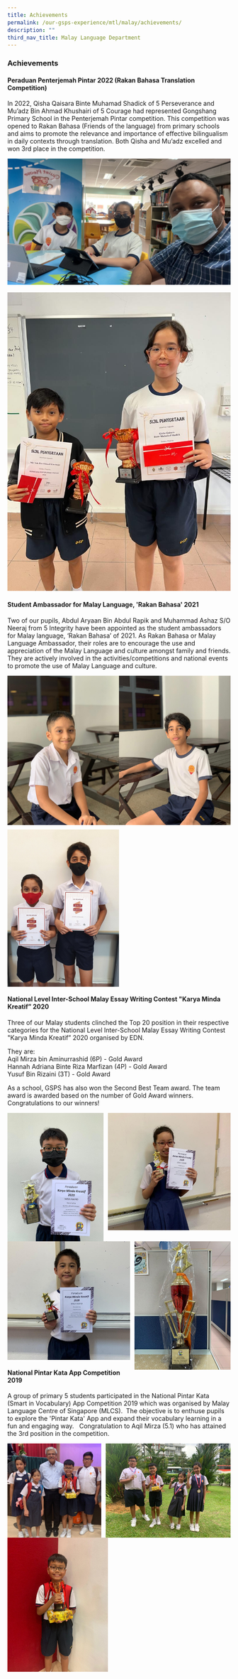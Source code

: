 ```yaml
---
title: Achievements
permalink: /our-gsps-experience/mtl/malay/achievements/
description: ""
third_nav_title: Malay Language Department
---
```

### **Achievements**

#### **Peraduan Penterjemah Pintar 2022 (Rakan Bahasa Translation Competition)**
In 2022, Qisha Qaisara Binte Muhamad Shadick of 5 Perseverance and Mu’adz Bin Ahmad Khushairi of 5 Courage had represented Gongshang Primary School in the Penterjemah Pintar competition. This competition was opened to Rakan Bahasa (Friends of the language) from primary schools and aims to promote the relevance and importance of effective bilingualism in daily contexts through translation. Both Qisha and Mu’adz excelled and won 3rd place in the competition.

![](/images/MLdept1_.jpg)

![](/images/MLdept2.jpg)

#### **Student Ambassador for Malay Language, 'Rakan Bahasa' 2021**
Two of our pupils, Abdul Aryaan Bin Abdul Rapik and Muhammad Ashaz S/O Neeraj from 5 Integrity have been appointed as the student ambassadors for Malay language, ‘Rakan Bahasa’ of 2021. As Rakan Bahasa or Malay Language Ambassador, their roles are to encourage the use and appreciation of the Malay Language and culture amongst family and friends. They are actively involved in the activities/competitions and national events to promote the use of Malay Language and culture.

<img src="/images/malay%20achievement%201.jpeg" style="width:50%;margin-bottom:10px;" align = "left">

<img src="/images/malay%20achievement%202.jpeg" style="width:50%;margin-bottom:10px;" align = "left">

<img src="/images/malay%20achievement%203.jpeg" style="width:50%;" align = "left">

<br clear="left">

#### **National Level Inter-School Malay Essay Writing Contest "Karya Minda Kreatif” 2020**

Three of our Malay students clinched the Top 20 position in their respective categories for the National Level Inter-School Malay Essay Writing Contest "Karya Minda Kreatif” 2020 organised by EDN.

They are:<br>
Aqil Mirza bin Aminurrashid (6P) - Gold Award<br>
Hannah Adriana Binte Riza Marfizan (4P) - Gold Award<br>
Yusuf Bin Rizaini (3T) - Gold Award

As a school, GSPS has also won the Second Best Team award. The team award is awarded based on the number of Gold Award winners. Congratulations to our winners!

<img src="/images/malay%20achievement%204.jpeg" style="width:43%" align=left>
<img src="/images/malay%20achievement%205.jpeg" style="width:55%" align=right>

<br clear="left">

<img src="/images/malay%20achievement%206.jpeg" style="width:55%" align=left>
<img src="/images/malay%20achievement%207.jpeg" style="width:43%" align=right>

<br clear="left">

#### **National Pintar Kata App Competition 2019**
A group of primary 5 students participated in the National Pintar Kata (Smart in Vocabulary) App Competition 2019 which was organised by Malay Language Centre of Singapore (MLCS).  The objective is to enthuse pupils to explore the 'Pintar Kata' App and expand their vocabulary learning in a fun and engaging way.   Congratulation to Aqil Mirza (5.1) who has attained the 3rd position in the competition.

<img src="/images/malay%20achievement%208.jpg" style="width:42%" align=left>
<img src="/images/malay%20achievement%209.jpg" style="width:56%" align=right>

<br clear="left">

<img src="/images/malay%20achievement%2010.jpg" style="width:45%">
